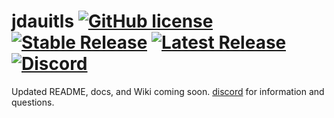 # jdauitls [![GitHub license](https://img.shields.io/github/license/Naereen/StrapDown.js.svg)](https://github.com/Jaimss/jdautils/blob/master/LICENSE) [![Stable Release](https://img.shields.io/github/v/release/jaimss/jdautils?color=brightgreen&label=stable)](https://github.com/Jaimss/jdautils/releases) [![Latest Release](https://img.shields.io/github/v/release/jaimss/jdautils?color=ffaa00&include_prereleases&label=latest)](https://github.com/Jaimss/jdautils/releases) [![Discord](https://img.shields.io/discord/728826761411952703?label=discord&logo=discord)](https://discord.jaims.dev)

Updated README, docs, and Wiki coming soon. [discord](https://discord.jaims.dev) for information and questions.
